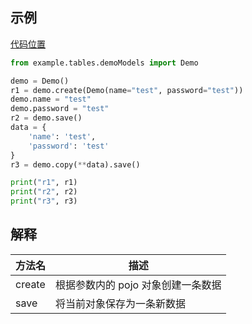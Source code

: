 ## 示例

[代码位置](https://gitee.com/aecode/aestate/blob/main/example/operas/mysql/basis/insert.py)

```python
from example.tables.demoModels import Demo

demo = Demo()
r1 = demo.create(Demo(name="test", password="test"))
demo.name = "test"
demo.password = "test"
r2 = demo.save()
data = {
    'name': 'test',
    'password': 'test'
}
r3 = demo.copy(**data).save()

print("r1", r1)
print("r2", r2)
print("r3", r3)

```

## 解释

| 方法名 | 描述                               |
| ------ | ---------------------------------- |
| create | 根据参数内的 pojo 对象创建一条数据 |
| save   | 将当前对象保存为一条新数据         |

